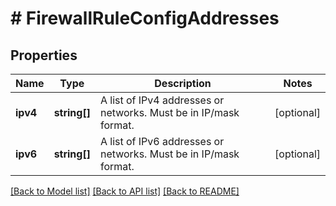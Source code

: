 # # FirewallRuleConfigAddresses

## Properties

Name | Type | Description | Notes
------------ | ------------- | ------------- | -------------
**ipv4** | **string[]** | A list of IPv4 addresses or networks. Must be in IP/mask format. | [optional]
**ipv6** | **string[]** | A list of IPv6 addresses or networks. Must be in IP/mask format. | [optional]

[[Back to Model list]](../../README.md#models) [[Back to API list]](../../README.md#endpoints) [[Back to README]](../../README.md)
